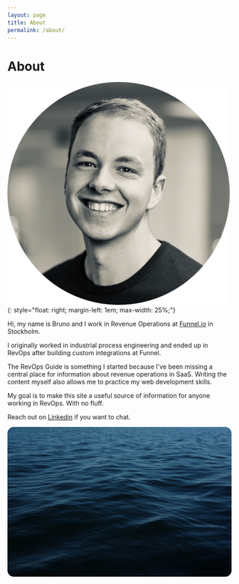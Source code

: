 ```yaml
---
layout: page
title: About
permalink: /about/
---
```


# About

![profile picture](/assets/img/profile_circle.png){: style="float: right; margin-left: 1em; max-width: 25%;"}

Hi,
my name is Bruno and I work in Revenue Operations at [Funnel.io](https://funnel.io/) in Stockholm.

I originally worked in industrial process engineering and ended up in RevOps after building custom integrations at Funnel.

The RevOps Guide is something I started because I've been missing a central place for information about revenue operations in SaaS.
Writing the content myself also allows me to practice my web development skills.

My goal is to make this site a useful source of information for anyone working in RevOps.
With no fluff.

Reach out on [Linkedin](https://www.linkedin.com/in/bruno-petersen/) if you want to chat.

![ocean](/assets/img/ocn.png)
